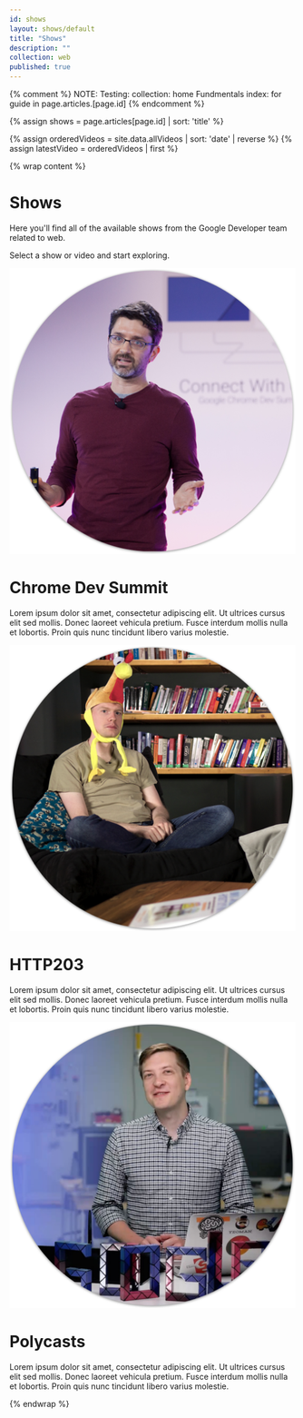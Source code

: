 ```yaml
---
id: shows
layout: shows/default
title: "Shows"
description: ""
collection: web
published: true
---
```

{% comment %}
NOTE: Testing: collection: home
Fundmentals index: for guide in page.articles.[page.id]
{% endcomment %}

{% assign shows = page.articles[page.id] | sort: 'title'  %}

{% assign orderedVideos = site.data.allVideos | sort: 'date' | reverse %}
{% assign latestVideo = orderedVideos | first %}

{% wrap content %}

# Shows

Here you'll find all of the available shows from
the Google Developer team related to web.

Select a show or video and start exploring.



<div class="g--third showblock showblock-cds">
	<div class="showblock--imagecontainer">
		<img src="imgs/cds_circle.png" alt="Chrome Dev Summit Hero Image">
	</div>
	<h1 class="showblock--title">Chrome Dev Summit</h1>
	<p>Lorem ipsum dolor sit amet, consectetur adipiscing elit. Ut ultrices cursus elit sed mollis. Donec laoreet vehicula pretium. Fusce interdum mollis nulla et lobortis. Proin quis nunc tincidunt libero varius molestie.</p>
</div>

<div class="g--third showblock showblock-http203">
	<div class="showblock--imagecontainer">
		<img src="imgs/http203_circle.png" alt="HTTP203 Hero Image">
	</div>
	<h1 class="showblock--title">HTTP203</h1>
	<p>Lorem ipsum dolor sit amet, consectetur adipiscing elit. Ut ultrices cursus elit sed mollis. Donec laoreet vehicula pretium. Fusce interdum mollis nulla et lobortis. Proin quis nunc tincidunt libero varius molestie.</p>
</div>

<div class="g--third g--last showblock showblock-polycasts">
	<div class="showblock--imagecontainer">
		<img src="imgs/polycasts_circle.png" alt="Polycasts Hero Image">
	</div>
	<h1 class="showblock--title">Polycasts</h1>
	<p>Lorem ipsum dolor sit amet, consectetur adipiscing elit. Ut ultrices cursus elit sed mollis. Donec laoreet vehicula pretium. Fusce interdum mollis nulla et lobortis. Proin quis nunc tincidunt libero varius molestie.</p>
</div>

<div class="clear"></div>

{% endwrap %}
